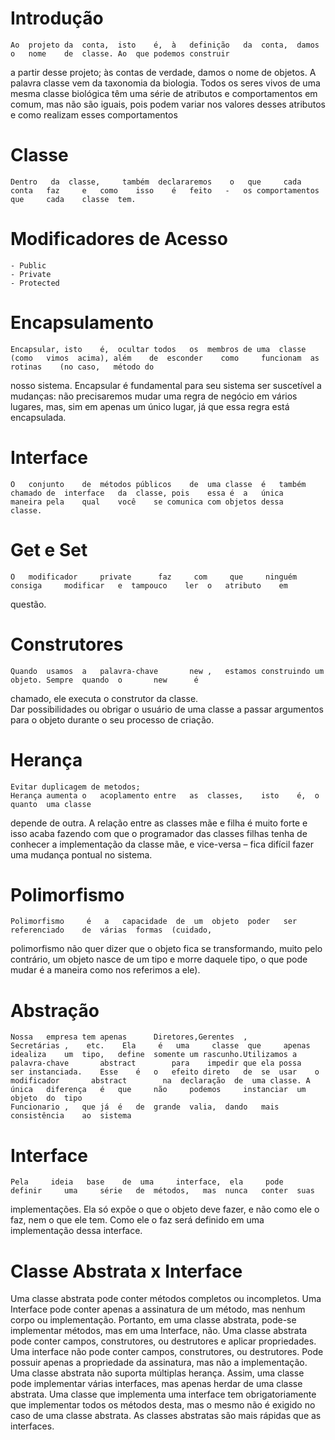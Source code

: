 # Introdução
    Ao	projeto	da	conta,	isto	é,	à	definição	da	conta,	damos	o	nome	de	classe.	Ao	que	podemos	construir
a	partir	desse	projeto;	às	contas	de	verdade,	damos	o	nome	de	objetos. A	 palavra	 classe	 vem	 da	 taxonomia	 da	 biologia.	 Todos	 os	 seres	 vivos	 de	 uma	 mesma	 classe biológica	têm	uma	série	de	atributos	e	comportamentos	em	comum,	mas	não	são	iguais,	pois	podem
variar	nos	valores	desses	atributos	e	como	realizam	esses	comportamentos
# Classe
    Dentro	 da	 classe,	 também	 declararemos	 o	 que	 cada	 conta	 faz	 e	 como	 isso	 é	 feito	 -	 os comportamentos	 que	 cada	 classe	 tem.
# Modificadores de Acesso
    - Public
    - Private
    - Protected
# Encapsulamento
    Encapsular,	isto	é,	ocultar	todos	os	membros	de uma	classe	 (como	 vimos	acima),	além	de	esconder	como	 funcionam	as	 rotinas	(no	caso,	método do
nosso	sistema. Encapsular	é	fundamental	para	seu	sistema	ser	suscetível	a	mudanças:	não	precisaremos	mudar	uma regra	 de	 negócio	 em	 vários	 lugares,	 mas,	 sim em	 apenas	 um	 único	 lugar,	 já	 que	 essa	 regra	 está encapsulada.
# Interface
    O	conjunto	de	métodos	públicos	de	uma	classe	é	também	chamado	de	interface	da	classe,	pois	essa é	a	única	maneira	pela	qual	você	se comunica	com	objetos	dessa	classe.
# Get e Set
    O	modificador	 	private		 faz	 com	 que	 ninguém	 consiga	 modificar	 e	tampouco	ler	 o	 atributo	 em
questão.
# Construtores
    Quando	usamos	a	palavra-chave		new	,	estamos	construindo	um	objeto.	Sempre	quando	o		new		 é
chamado,	 ele	 executa	 o	 construtor	 da	 classe.	
    Dar	 possibilidades	 ou	 obrigar	 o	 usuário	 de	 uma	 classe	 a	 passar argumentos	para	o	objeto	durante	o	seu	processo	de	criação.
#  Herança
    Evitar duplicagem de metodos;
    Herança	aumenta	o	acoplamento	entre	as	classes,	isto	é,	o	quanto	uma	classe
 depende	de	outra.	A	relação	entre	as	classes	mãe	e	filha	é	muito	forte	e	isso	acaba	fazendo	com	que o	programador	das	classes	filhas	tenha	de	conhecer	a	implementação	da	classe	mãe,	e	vice-versa	– fica	difícil	fazer	uma	mudança	pontual	no	sistema.
# Polimorfismo
    Polimorfismo	 é	 a	 capacidade	 de	 um	 objeto	 poder	 ser	 referenciado	 de	 várias	 formas	 (cuidado,
polimorfismo	não	quer	dizer	que	o	objeto	fica	se	transformando,	muito	pelo	contrário,	um	objeto	nasce
de	um	tipo	e	morre	daquele	tipo,	o	que	pode	mudar	é	a	maneira	como	nos	referimos	a	ele).
# Abstração
    Nossa	empresa	tem	apenas		Diretores,Gerentes	,	 	Secretárias	,	 etc.	 Ela	 é	 uma	 classe	 que	 apenas	 idealiza	 um	 tipo,	 define	 somente um rascunho.Utilizamos	a	palavra-chave		abstract		para	impedir	que	ela	possa	ser	instanciada.	Esse	é	o	efeito direto	de	se	usar	o modificador		abstract		na	declaração	de	uma	classe. A 	 única	 diferença	 é	 que	 não	 podemos	 instanciar	 um	 objeto	 do	 tipo
	Funcionario	,	que	já	é	de	grande	valia,	dando	mais	consistência	ao	sistema
# Interface
    Pela	 ideia	 base	 de	 uma	 interface,	 ela	 pode	 definir	 uma	 série	 de	 métodos,	mas	 nunca	 conter	 suas
implementações.	Ela	só	expõe	o	que	o	objeto	deve	 fazer,	e	não	como	ele	 o	 faz,	nem	o	que	ele	 tem.
Como	ele	o	faz	será	definido	em	uma	implementação	dessa	interface.
# Classe Abstrata x Interface
Uma classe abstrata pode conter métodos completos ou incompletos. Uma Interface pode conter apenas a assinatura de um método, mas nenhum corpo ou implementação. Portanto, em uma classe abstrata, pode-­se implementar métodos, mas em uma Interface, não. Uma classe abstrata pode conter campos, construtores, ou destrutores e aplicar propriedades. Uma interface não pode conter campos, construtores, ou destrutores. Pode possuir apenas a propriedade da assinatura, mas não a implementação. Uma classe abstrata não suporta múltiplas herança. Assim, uma classe pode implementar várias interfaces, mas apenas herdar de uma classe abstrata. Uma classe que implementa uma interface tem obrigatoriamente que implementar todos os métodos desta, mas o mesmo não é exigido no caso de uma classe abstrata. As classes abstratas são mais rápidas que as interfaces.

